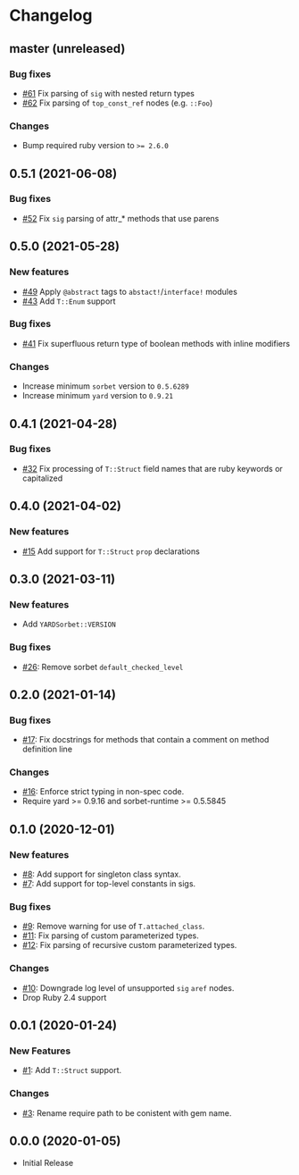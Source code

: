 # Changelog

## master (unreleased)

### Bug fixes

* [#61](https://github.com/dduugg/yard-sorbet/pull/61) Fix parsing of `sig` with nested return types
* [#62](https://github.com/dduugg/yard-sorbet/pull/61) Fix parsing of `top_const_ref` nodes (e.g. `::Foo`)

### Changes

* Bump required ruby version to `>= 2.6.0`

## 0.5.1 (2021-06-08)

### Bug fixes

* [#52](https://github.com/dduugg/yard-sorbet/issues/52) Fix `sig` parsing of attr_* methods that use parens

## 0.5.0 (2021-05-28)

### New features

* [#49](https://github.com/dduugg/yard-sorbet/issues/49) Apply `@abstract` tags to `abstact!`/`interface!` modules
* [#43](https://github.com/dduugg/yard-sorbet/issues/43) Add `T::Enum` support

### Bug fixes

* [#41](https://github.com/dduugg/yard-sorbet/issues/41) Fix superfluous return type of boolean methods with inline modifiers

### Changes

* Increase minimum `sorbet` version to `0.5.6289`
* Increase minimum `yard` version to `0.9.21`

## 0.4.1 (2021-04-28)

### Bug fixes

* [#32](https://github.com/dduugg/yard-sorbet/issues/32) Fix processing of `T::Struct` field names that are ruby keywords or capitalized

## 0.4.0 (2021-04-02)

### New features

* [#15](https://github.com/dduugg/yard-sorbet/issues/15) Add support for `T::Struct` `prop` declarations

## 0.3.0 (2021-03-11)

### New features

* Add `YARDSorbet::VERSION`

### Bug fixes

* [#26](https://github.com/dduugg/yard-sorbet/pull/26): Remove sorbet `default_checked_level`

## 0.2.0 (2021-01-14)

### Bug fixes

* [#17](https://github.com/dduugg/yard-sorbet/pull/17): Fix docstrings for methods that contain a comment on method definition line

### Changes

* [#16](https://github.com/dduugg/yard-sorbet/pull/16): Enforce strict typing in non-spec code.
* Require yard >= 0.9.16 and sorbet-runtime >= 0.5.5845

## 0.1.0 (2020-12-01)

### New features

* [#8](https://github.com/dduugg/yard-sorbet/pull/8): Add support for singleton class syntax.
* [#7](https://github.com/dduugg/yard-sorbet/pull/7): Add support for top-level constants in sigs.

### Bug fixes

* [#9](https://github.com/dduugg/yard-sorbet/pull/9): Remove warning for use of `T.attached_class`.
* [#11](https://github.com/dduugg/yard-sorbet/pull/11): Fix parsing of custom parameterized types.
* [#12](https://github.com/dduugg/yard-sorbet/pull/12): Fix parsing of recursive custom parameterized types.

### Changes

* [#10](https://github.com/dduugg/yard-sorbet/pull/10): Downgrade log level of unsupported `sig` `aref` nodes.
* Drop Ruby 2.4 support

## 0.0.1 (2020-01-24)

### New Features

* [#1](https://github.com/dduugg/yard-sorbet/pull/1): Add `T::Struct` support.

### Changes

* [#3](https://github.com/dduugg/yard-sorbet/pull/3): Rename require path to be conistent with gem name.

## 0.0.0 (2020-01-05)

* Initial Release
